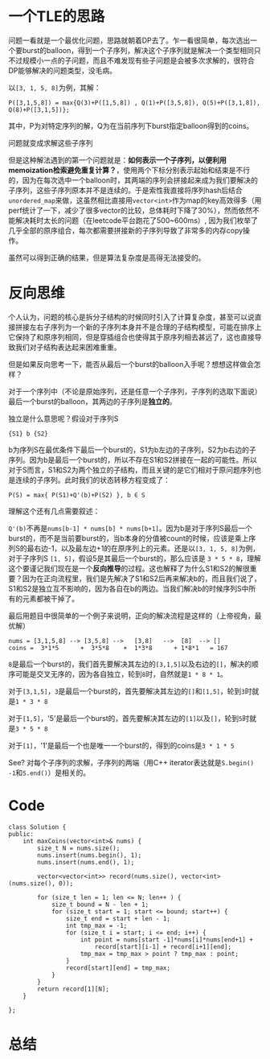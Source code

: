 # 一个TLE的思路
问题一看就是一个最优化问题，思路就朝着DP去了。乍一看很简单，每次选出一个要burst的balloon，得到一个子序列，解决这个子序列就是解决一个类型相同只不过规模小一点的子问题，而且不难发现有些子问题是会被多次求解的，很符合DP能够解决的问题类型，没毛病。

以`[3, 1, 5, 8]`为例，其解：
```
P([3,1,5,8]) = max{Q(3)+P([1,5,8]) , Q(1)+P([3,5,8]), Q(5)+P([3,1,8]), Q(8)+P([3,1,5])};
```
其中，P为对特定序列的解，Q为在当前序列下burst指定balloon得到的coins。

问题就变成求解这些子序列

但是这种解法遇到的第一个问题就是：**如何表示一个子序列，以便利用memoization检索避免重复计算？**，使用两个下标分别表示起始和结束是不行的，因为在每次选中一个balloon时，其两端的序列会拼接起来成为我们要解决的子序列，这些子序列原本并不是连续的。于是索性我直接将序列hash后结合`unordered_map`来做，这虽然相比直接用`vector<int>`作为map的key高效得多（用perf统计了一下，减少了很多vector的比较，总体耗时下降了30%），然而依然不能解决耗时太长的问题（在leetcode平台跑花了500~600ms）, 因为我们枚举了几乎全部的原序组合，每次都需要拼接新的子序列导致了非常多的内存copy操作。

虽然可以得到正确的结果，但是算法复杂度是高得无法接受的。

# 反向思维
个人认为，问题的核心是拆分子结构的时候同时引入了计算复杂度，甚至可以说直接拼接左右子序列为一个新的子序列本身并不是合理的子结构模型，可能在排序上它保持了和原序列相同，但是穿插组合也使得其于原序列相去甚远了，这也直接导致我们对子结构表达起来困难重重。

但是如果反向思考一下，能否从最后一个burst的balloon入手呢？想想这样做会怎样？

对于一个序列中（不论是原始序列，还是任意一个子序列，子序列的选取下面说）最后一个burst的balloon，其两边的子序列是**独立的**。

独立是什么意思呢？假设对于序列S

`{S1} b {S2}`

b为序列S在最优条件下最后一个burst的，S1为b左边的子序列，S2为b右边的子序列。因为b是最后一个burst的，所以不存在S1和S2拼接在一起的可能性。所以对于S而言，S1和S2为两个独立的子结构，而且关键的是它们相对于原问题序列也是连续的子序列。此时我们的状态转移方程变成了：

`P(S) = max{ P(S1)+Q'(b)+P(S2) }, b ∈ S`

理解这个还有几点需要叙述：

`Q'(b)`不再是`nums[b-1] * nums[b] * nums[b+1]`。因为b是对于序列S最后一个burst的，而不是当前要burst的，当b本身的分值被count的时候，应该是乘上序列S的最右边-1，以及最左边+1的在原序列上的元素。还是以`[3, 1, 5, 8]`为例，对于子序列S `[1, 5]`，假设5是其最后一个burst的，那么应该是 `3 * 5 * 8`，理解这个要谨记我们现在是一个**反向推导**的过程。这也解释了为什么S1和S2的解很重要？因为在正向流程里，我们是先解决了S1和S2后再来解决b的，而且我们说了，S1和S2是独立互不影响的，因为各自在b的两边。当我们解决b的时候序列S中所有的元素都被干掉了。

最后用题目中很简单的一个例子来说明，正向的解决流程是这样的（上帝视角，最优解）
```
nums = [3,1,5,8] --> [3,5,8] -->   [3,8]   -->  [8]  --> []
coins =  3*1*5      +  3*5*8    +  1*3*8      + 1*8*1   = 167
```
`8`是最后一个burst的，我们首先要解决其左边的`[3,1,5]`以及右边的`[]`，解决的顺序可能是交叉无序的，因为各自独立，轮到`8`时，自然就是`1 * 8 * 1`。

对于`[3,1,5]`，`3`是最后一个burst的，首先要解决其左边的`[]`和`[1,5]`，轮到`3`时就是`1 * 3 * 8`

对于`[1,5]`，'5'是最后一个burst的，首先要解决其左边的`[1]`以及`[]`，轮到`5`时就是`3 * 5 * 8`

对于`[1]`，'1'是最后一个也是唯一一个burst的，得到的coins是`3 * 1 * 5`

See? 对每个子序列的求解，子序列的两端（用C++ iterator表达就是`S.begin() -1`和`S.end()`）是相关的。

# Code
```
class Solution {
public:
    int maxCoins(vector<int>& nums) {
        size_t N = nums.size();
        nums.insert(nums.begin(), 1);
        nums.insert(nums.end(), 1);

        vector<vector<int>> record(nums.size(), vector<int>(nums.size(), 0));

        for (size_t len = 1; len <= N; len++ ) {
            size_t bound = N - len + 1;
            for (size_t start = 1; start <= bound; start++) {
                size_t end = start + len - 1;
                int tmp_max = -1;
                for (size_t i = start; i <= end; i++) {
                    int point = nums[start -1]*nums[i]*nums[end+1] +
                        record[start][i-1] + record[i+1][end];
                    tmp_max = tmp_max > point ? tmp_max : point;
                }
                record[start][end] = tmp_max;
            }
        }
        return record[1][N];
    }

};
```

# 总结






